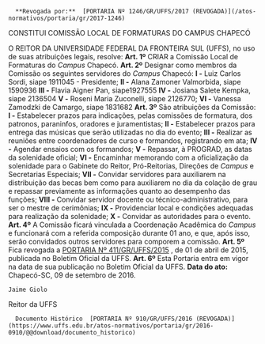       **Revogada por:**  [PORTARIA Nº 1246/GR/UFFS/2017 (REVOGADA)](/atos-normativos/portaria/gr/2017-1246) 

   CONSTITUI COMISSÃO LOCAL DE FORMATURAS DO CAMPUS CHAPECÓ  

 O REITOR DA UNIVERSIDADE FEDERAL DA FRONTEIRA SUL (UFFS), no uso de suas atribuições legais, resolve:   **Art. 1º** CRIAR a Comissão Local de Formaturas do *Campus* Chapecó.   **Art. 2º** Designar como membros da Comissão os seguintes servidores do *Campus* Chapecó: **I -** Luiz Carlos Sordi, siape 1911045 - Presidente; **II -** Alana Zamoner Valmorbida, siape 1590936 **III -** Flavia Aigner Pan, siape1927555 **IV -** Josiana Salete Kempka, siape 2136504 **V -** Roseni Maria Zuconelli, siape 2126770; **VI -** Vanessa Zamodzki de Camargo, siape 1831682   **Art. 3º** São atribuições da Comissão: **I -** Estabelecer prazos para indicações, pelas comissões de formatura, dos patronos, paraninfos, oradores e juramentistas; **II -** Estabelecer prazos para entrega das músicas que serão utilizadas no dia do evento; **III -** Realizar as reuniões entre coordenadores de curso e formandos, registrando em ata; **IV -** Agendar ensaios com os formandos; **V -** Repassar, à PROGRAD, as datas da solenidade oficial; **VI -** Encaminhar memorando com a oficialização da solenidade para o Gabinete do Reitor, Pró-Reitorias, Direções de *Campus* e Secretarias Especiais; **VII -** Convidar servidores para auxiliarem na distribuição das becas bem como para auxiliarem no dia da colação de grau e repassar previamente as informações quanto ao desempenho das funções; **VIII -** Convidar servidor docente ou técnico-administrativo, para ser o mestre de cerimônias; **IX -** Providenciar local e condições adequadas para realização da solenidade; **X -** Convidar as autoridades para o evento.   **Art. 4º** A Comissão ficará vinculada a Coordenação Acadêmica do *Campus* e funcionará com a referida composição durante 01 ano, e que, após isso, serão convidados outros servidores para comporem a comissão.   **Art. 5º** Fica revogada a [PORTARIA Nº 411/GR/UFFS/2015](https://www.uffs.edu.br/atos-normativos/portaria/gr/2015-0411)  , de 01 de abril de 2015, publicada no Boletim Oficial da UFFS.   **Art. 6º** Esta Portaria entra em vigor na data de sua publicação no Boletim Oficial da UFFS.      **Data do ato:** Chapecó-SC, 09 de setembro de 2016.   
 

    Jaime Giolo   
 Reitor da UFFS 

      Documento Histórico  [PORTARIA Nº 910/GR/UFFS/2016 (REVOGADA)](https://www.uffs.edu.br/atos-normativos/portaria/gr/2016-0910/@@download/documento_historico)     
      